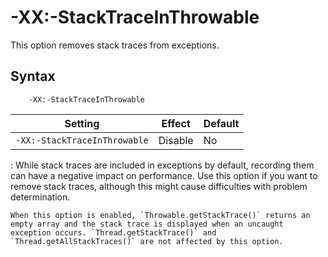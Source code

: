 <!--
* Copyright (c) 2017, 2023 IBM Corp. and others
*
* This program and the accompanying materials are made
* available under the terms of the Eclipse Public License 2.0
* which accompanies this distribution and is available at
* https://www.eclipse.org/legal/epl-2.0/ or the Apache
* License, Version 2.0 which accompanies this distribution and
* is available at https://www.apache.org/licenses/LICENSE-2.0.
*
* This Source Code may also be made available under the
* following Secondary Licenses when the conditions for such
* availability set forth in the Eclipse Public License, v. 2.0
* are satisfied: GNU General Public License, version 2 with
* the GNU Classpath Exception [1] and GNU General Public
* License, version 2 with the OpenJDK Assembly Exception [2].
*
* [1] https://www.gnu.org/software/classpath/license.html
* [2] https://openjdk.org/legal/assembly-exception.html
*
* SPDX-License-Identifier: EPL-2.0 OR Apache-2.0 OR GPL-2.0 WITH
* Classpath-exception-2.0 OR LicenseRef-GPL-2.0 WITH Assembly-exception
-->

# -XX:-StackTraceInThrowable


This option removes stack traces from exceptions.

## Syntax

        -XX:-StackTraceInThrowable

| Setting                      | Effect  | Default                                                          |
|------------------------------|---------|------------------------------------------------------------------|
|`-XX:-StackTraceInThrowable`  | Disable | No                                                               |

:   While stack traces are included in exceptions by default, recording them can have a negative impact on performance. Use this option if you want to remove stack traces, although this might cause difficulties with problem determination.

    When this option is enabled, `Throwable.getStackTrace()` returns an empty array and the stack trace is displayed when an uncaught exception occurs. `Thread.getStackTrace()` and `Thread.getAllStackTraces()` are not affected by this option.



<!-- ==== END OF TOPIC ==== xxstacktraceinthrowable.md ==== -->
